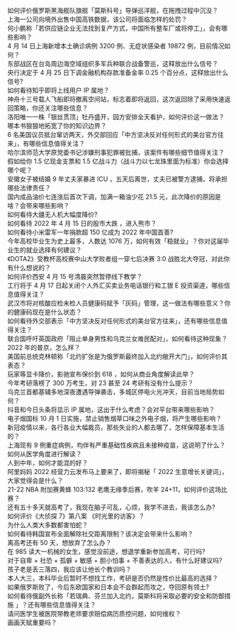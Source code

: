 如何评价俄罗斯黑海舰队旗舰「莫斯科号」导弹巡洋舰，在拖拽过程中沉没？  
上海一公司向境外出售中国高铁数据，该公司将面临怎样的处罚？  
何小鹏称「若供应链企业无法找到复产方式，中国所有整车厂或将停工」，会有哪些影响？  
4 月 14 日上海新增本土确诊病例 3200 例、无症状感染者 19872 例，目前情况如何？  
东部战区在台岛周边海空域组织多军兵种联合战备警巡，这释放出什么信号？  
央行决定于 4 月 25 日下调金融机构存款准备金率 0.25 个百分点，这释放出什么信号?  
如何看待知乎即将上线用户 IP 属地？  
神舟十三号载人飞船即将撤离空间站，标志着即将返回，这次返回除了采用快速返回策略，你还关注哪些信息？  
洛阳唯一一株「银丝贯顶」牡丹盛开，园方安排全天看护，如何评价这一做法？  
哪本书狠狠地拓宽了你的知识边界？  
6 名美国议员抵台窜访两天，外交部回应「中方坚决反对任何形式的美台官方往来」，有哪些信息值得关注？  
哈尔滨师范大学原党委书记涉嫌刑事犯罪被批捕，该案件有哪些细节值得关注？  
假如给你 1.5 亿现金支票和 1.5 亿战斗力（战斗力以七龙珠里面为标准）你会选择哪个呢？  
安徽女子被结婚 9 年丈夫家暴进 ICU ，五天后离世，丈夫已被警方逮捕，将承担哪些法律责任？  
国内成品油价七连涨后首次下调，加满一箱油少花 21.5 元，此次降价的原因是啥？会带来哪些影响？  
如何看待大疆无人机大幅度降价?  
如何看待 2022 年 4 月 15 日的股市大跌 ，进入熊市？  
如何看待小米雷军一年捐款超 150 亿成为 2022 年中国首善?  
今年高校毕业生为史上最多，人数达 1076 万，如何有效「稳就业」？你对这届毕业生的就业选择有何建议？  
《DOTA2》受教杯高校赛中山大学败者组一穿七后决赛 3:0 战胜北大夺冠，对此你有什么想说的？  
如何评价西安 4 月 15 号清晨突然暂停线下教学？  
工行将于 4 月 17 日起关闭个人外汇买卖业务电话银行和工银 E 投资渠道，哪些信息值得关注？  
武汉市将对核酸应检未检人员健康码赋予「灰码」管理，这一做法有哪些意义？你的健康码现在是什么状态？  
如何看待外交部表示「中方坚决反对任何形式的美台官方往来」，还有哪些信息值得关注？  
联合国呼吁英国政府「阻止单身男性和乌克兰女难民配对」，如何看待这种现象？  
2022 年的普京，怎么样？  
美国前总统克林顿称「北约扩张是为俄罗斯最终加入北约敞开大门」，如何评价其表态？  
玩家等显卡降价，影驰宣布保价到 618 ，如何从商业角度解读此举？  
今年考研落榜了 300 万考生，对 23 甚至 24 考研有没有什么提示？  
乌克兰首都基辅多地深夜遭遇导弹袭击，多城区停电火光冲天，目前当地局势如何？  
抖音和今日头条将显示 IP 属地，这出于什么考虑？会对平台带来哪些影响？  
电子烟国标 10 月 1 日实施，禁止销售烟草口味之外电子烟，将产生哪些影响？  
新冠疫情以来，各行各业大幅裁员，那些失业的人都去哪了，怎样保障基本生活的？  
上海现有 9 例重症病例，均伴有严重基础性疾病且未接种疫苗，这说明了什么？如何从医学角度进行解读？  
人到中年，如何才能混的好？  
阿里妈妈 2022 经营力云发布马上要来了，即将揭秘「 2022 生意增长关键词」，大家觉得会是什么？  
21-22 NBA 附加赛黄蜂 103:132 老鹰无缘季后赛，吹羊 24+11，如何评价这场比赛？  
还有五十多天就高考了，我现在脑子可乱，心烦，我学不进去，我该怎么办?  
如何评价《大侦探 7》第八案 《时光里的访客》？  
为什么人类大多数都害怕蛇？  
如何看待韩国宣布全面解除社交距离限制？该决定会带来什么影响？  
离高考还有 50 天，想放弃了怎么办？  
在 985 读大一机械的女生，感觉没前途，想退学重新参加高考，可行吗?  
对于自卑 + 社恐 + 孤僻 + 敏感 + 胆小怕事 + 不善表达的人，有什么好建议吗?  
孩子老是丢三落四，我应该让他长个教训吗？  
本人大三，本科毕业后暂时不想找工作，考研是否仍然是性价比最高的选择？  
如果俄罗斯败了，今后东欧国家和日本会不会群起而攻之，夺回原有领土?  
如何看待俄副外长称「若瑞典、芬兰加入北约，莫斯科将采取必要的安全和防御措施 」？还有哪些信息值得关注？  
请问医学生被医院带教老师要求赔偿病历质控问题，如何维权？  
画画天赋重要吗？  
